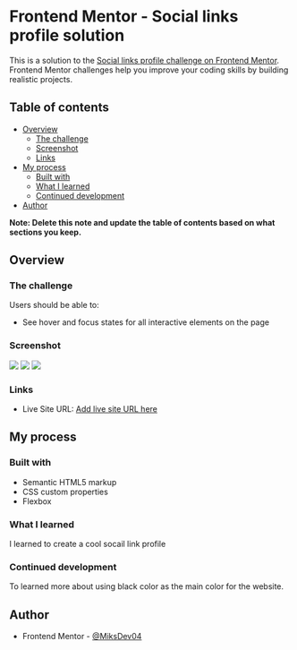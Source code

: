 # Frontend Mentor - Social links profile solution

This is a solution to the [Social links profile challenge on Frontend Mentor](https://www.frontendmentor.io/challenges/social-links-profile-UG32l9m6dQ). Frontend Mentor challenges help you improve your coding skills by building realistic projects. 

## Table of contents

- [Overview](#overview)
  - [The challenge](#the-challenge)
  - [Screenshot](#screenshot)
  - [Links](#links)
- [My process](#my-process)
  - [Built with](#built-with)
  - [What I learned](#what-i-learned)
  - [Continued development](#continued-development)
- [Author](#author)

**Note: Delete this note and update the table of contents based on what sections you keep.**

## Overview

### The challenge

Users should be able to:

- See hover and focus states for all interactive elements on the page

### Screenshot

![][./screeshots/Screenshot(16).png]
![][./screeshots/Screenshot(17).png]
![][./screeshots/Screenshot(18).png]


### Links

- Live Site URL: [Add live site URL here](https://your-live-site-url.com)

## My process

### Built with

- Semantic HTML5 markup
- CSS custom properties
- Flexbox


### What I learned

I learned to create a cool socail link profile


### Continued development

To learned more about using black color as the main color for the website.

## Author

- Frontend Mentor - [@MiksDev04](https://www.frontendmentor.io/profile/MiksDev04)


[./screeshots/Screenshot(16).png]: ./screenshots/Screenshot(16).png
[./screeshots/Screenshot(17).png]: ./screenshots/Screenshot(17).png
[./screeshots/Screenshot(18).png]: ./screenshots/Screenshot(18).png